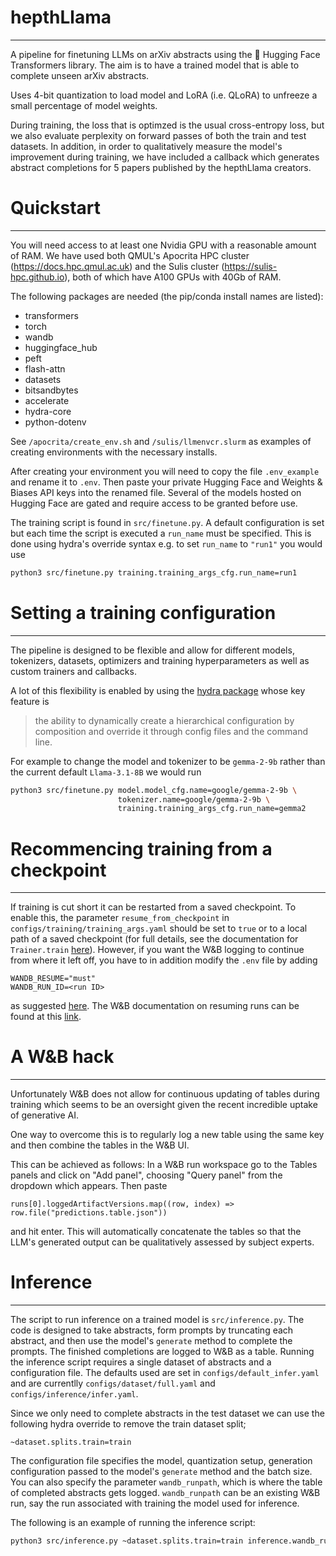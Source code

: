 # hepthLlama

---

A pipeline for finetuning LLMs on arXiv abstracts using 
the 🤗 Hugging Face Transformers library. The aim is to 
have a trained model that is able to complete unseen arXiv
abstracts. 

Uses 4-bit quantization to load model and LoRA (i.e. QLoRA) 
to unfreeze a small percentage of model weights.

During training, the loss that is optimzed is the usual cross-entropy loss, 
but we also evaluate perplexity on forward passes of both the train 
and test datasets. In addition, in order to qualitatively measure the 
model's improvement during training, we have included a callback which
generates abstract completions for 5 papers published by the 
hepthLlama creators. 





# Quickstart

---

You will need access to at least one Nvidia GPU with a reasonable amount of RAM.
We have used both QMUL's Apocrita HPC cluster (https://docs.hpc.qmul.ac.uk) and
the Sulis cluster (https://sulis-hpc.github.io), both of which have A100 GPUs 
with 40Gb of RAM.

The following packages are needed (the pip/conda install names are listed):

- transformers
- torch
- wandb
- huggingface_hub
- peft
- flash-attn
- datasets
- bitsandbytes
- accelerate
- hydra-core
- python-dotenv

See `/apocrita/create_env.sh` and `/sulis/llmenvcr.slurm` as examples of
creating environments with the necessary installs.

After creating your environment you will need to copy the file `.env_example`
and rename it to `.env`. Then paste your private Hugging Face and 
Weights & Biases API keys into the renamed file. Several of the models hosted 
on Hugging Face are gated and require access to be granted before use.

The training script is found in `src/finetune.py`. A default 
configuration is set but each time the script is executed a `run_name`
must be specified. This is done using hydra's override syntax e.g.
to set `run_name` to `"run1"` you would use

```bash
python3 src/finetune.py training.training_args_cfg.run_name=run1
```

# Setting a training configuration

---

The pipeline is designed to be flexible and allow for different 
models, tokenizers, datasets, optimizers and training hyperparameters
as well as custom trainers and callbacks.

A lot of this flexibility is enabled by using the [hydra package](https://hydra.cc)
whose key feature is
> the ability to dynamically create a hierarchical configuration
> by composition and override it through config files and the command line.

For example to change the model and tokenizer to be `gemma-2-9b` rather than 
the current default `Llama-3.1-8B` we would run
```bash
python3 src/finetune.py model.model_cfg.name=google/gemma-2-9b \
                        tokenizer.name=google/gemma-2-9b \
                        training.training_args_cfg.run_name=gemma2
```

# Recommencing training from a checkpoint

---

If training is cut short it can be restarted from a saved checkpoint. 
To enable this, the parameter `resume_from_checkpoint` in 
`configs/training/training_args.yaml` should be set to `true` or to 
a local path of a saved checkpoint (for full details, see the documentation for 
`Trainer.train` [here](https://huggingface.co/docs/transformers/main_classes/trainer)).
However, if you want the W&B logging to continue from where it left off, 
you have to in addition modify the `.env` file by adding 

```env
WANDB_RESUME="must"
WANDB_RUN_ID=<run ID>
```

as suggested [here](https://github.com/huggingface/transformers/issues/25032).
The W&B documentation on resuming runs can be found at this 
[link](https://docs.wandb.ai/guides/runs/resuming).

# A W&B hack

---

Unfortunately W&B does not allow for continuous updating of tables during training
which seems to be an oversight given the recent incredible uptake of generative AI.

One way to overcome this is to regularly log a new table using the same key
and then combine the tables in the W&B UI. 

This can be achieved as follows:
In a W&B run workspace go to the Tables panels and click on "Add panel",
choosing "Query panel" from the dropdown which appears. Then paste
```
runs[0].loggedArtifactVersions.map((row, index) => row.file("predictions.table.json"))
```
and hit enter. This will automatically concatenate the tables so that the LLM's generated output 
can be qualitatively assessed by subject experts.

# Inference

---

The script to run inference on a trained model is `src/inference.py`.
The code is designed to take abstracts, form prompts by truncating each abstract,
and then use the model's `generate` method to complete the prompts. 
The finished completions are logged to W&B as a table.
Running the inference script requires a single dataset of abstracts 
and a configuration file.
The defaults used are set in `configs/default_infer.yaml` 
and are currentlly `configs/dataset/full.yaml` and 
`configs/inference/infer.yaml`. 

Since we only need to complete abstracts in the test dataset we can use 
the following hydra override to remove the train dataset split;

`~dataset.splits.train=train`

The configuration file specifies the model, quantization setup, 
generation configuration passed to the model's `generate` method
and the batch size. You can also specify the parameter `wandb_runpath`,
which is where the table of completed abstracts gets logged. 
`wandb_runpath` can be an existing W&B run, say the run associated 
with training the model used for inference.

The following is an example of running the inference script:
```bash
python3 src/inference.py ~dataset.splits.train=train inference.wandb_runpath=llms-for-hepth/huggingface/llama3.1-8B
```

